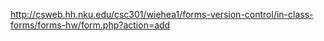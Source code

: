 http://csweb.hh.nku.edu/csc301/wiehea1/forms-version-control/in-class-forms/forms-hw/form.php?action=add

<!-- http://csweb.hh.nku.edu/csc301/wiehea1/final-forms/form.php?action=add -->
